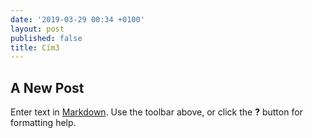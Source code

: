 ```yaml
---
date: '2019-03-29 00:34 +0100'
layout: post
published: false
title: Cím3
---
```

## A New Post

Enter text in [Markdown](http://daringfireball.net/projects/markdown/). Use the toolbar above, or click the **?** button for formatting help.
